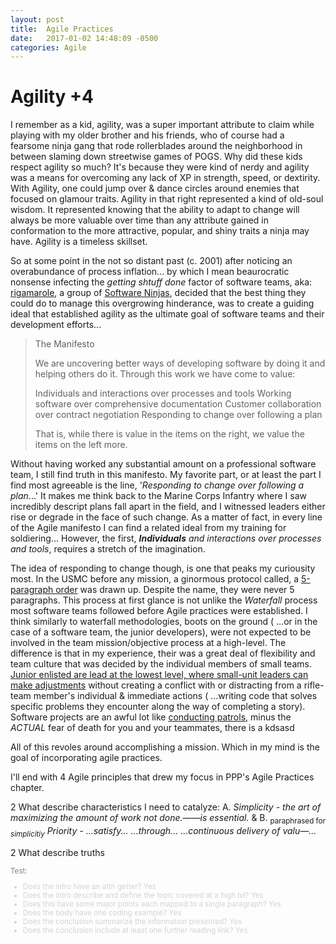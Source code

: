 ```yaml
---
layout: post
title:  Agile Practices
date:   2017-01-02 14:48:09 -0500
categories: Agile
---
```


# Agility +4

I remember as a kid, agility, was a super important attribute to claim while playing with my older brother and his friends, who of course had a fearsome ninja gang that rode rollerblades around the neighborhood in between slaming down streetwise games of POGS.  Why did these kids respect agility so much? It's because they were kind of nerdy and agility was a means for overcoming any lack of XP in strength, speed, or dextirity.  With Agility, one could jump over & dance circles around enemies that focused on glamour traits. Agility in that right represented a kind of old-soul wisdom. It represented knowing that the ability to adapt to change will always be more valuable over time than any attribute gained in conformation to the more attractive, popular, and shiny traits a ninja may have. Agility is a timeless skillset.

So at some point in the not so distant past (c. 2001) after noticing an overabundance of process inflation... by which I mean beaurocratic nonsense infecting the _getting shtuff done_ factor of software teams, aka: [rigamarole](http://www.oxfordlearnersdictionaries.com/definition/english/rigmarole?q=rigmarole), a group of [Software Ninjas](http://theconversation.com/calling-all-time-ninjas-lets-put-a-stop-to-ludicrous-job-titles-79544), decided that the best thing they could do to manage this overgrowing hinderance, was to create a guiding ideal that established agility as the ultimate goal of software teams and their development efforts...

<blockquote>
  The Manifesto

We are uncovering better ways of developing
software by doing it and helping others do it.
Through this work we have come to value:

Individuals and interactions over processes and tools
Working software over comprehensive documentation
Customer collaboration over contract negotiation
Responding to change over following a plan

That is, while there is value in the items on
the right, we value the items on the left more.

</blockquote>

Without having worked any substantial amount on a professional software team, I still find truth in this manifesto.  My favorite part, or at least the part I find most agreeable is the line, '_Responding to change over following a plan_...' It makes me think back to the Marine Corps Infantry where I saw incredibly descript plans fall apart in the field, and I witnessed leaders either rise or degrade in the face of such change. As a matter of fact, in every line of the Agile manifesto I can find a related ideal from my training for soldiering... However, the first, _**Individuals** and interactions over processes and tools_, requires a stretch of the imagination.

The idea of responding to change though, is one that peaks my curiousity most.  In the USMC before any mission, a ginormous protocol called, a [5-paragraph order](http://www.trngcmd.marines.mil/Portals/207/Docs/FMTBE/Student%20Materials/FMST/209.pdf) was drawn up. Despite the name, they were never 5 paragraphs. This process at first glance is not unlike the _Waterfall_ process most software teams followed before Agile practices were established. I think similarly to waterfall methodologies, boots on the ground ( ...or in the case of a software team, the junior developers), were not expected to be involved in the team mission/objective process at a high-level. The difference is that in my experience, their was a great deal of flexibility and team culture that was decided by the individual members of small teams. [Junior enlisted are lead at the lowest level, where small-unit leaders can make adjustments](http://www.bsa325.org/bsa325/blogengine/file.axd?file=2013%2F7%2FSmall+Unit+Leadership.pdf) without creating a conflict with or distracting from a rifle-team member's individual & immediate actions ( ...writing code that solves specific problems they encounter along the way of completing a story). Software projects are an awful lot like [conducting patrols](http://www.trngcmd.marines.mil/Portals/207/Docs/TBS/B2H3317%20Patrolling%20Operations.pdf?ver=2015-03-26-101420-157), minus the *ACTUAL* fear of death for you and your teammates, there is a kdsasd

All of this revoles around accomplishing a mission.  Which in my mind is the goal of incorporating agile practices.

I'll end with 4 Agile principles that drew my focus in PPP's Agile Practices chapter.

2 What describe characteristics I need to catalyze:
A.
_Simplicity - the art of maximizing the amount of work not done.——is essential._
& B.
<sub>paraphrased for _simplicitiy_</sub>
_Priority - ...satisfy... ...through... ...continuous delivery of valu—..._

2 What describe truths








<sub style="color:gray">
Test:
<ul style="color:lightgray">
<li>Does the intro have an attn getter? Yes
<li>Does the intro describe and define the topic covered at a high lvl? Yes
<li>Does this have some major points each mapped to a single paragraph? Yes
<li>Does the body have one coding example? Yes
<li>Does the conclusion summarize the information presented? Yes
<li>Does the conclusion include at least one further reading link? Yes
</ul>
</sub>
